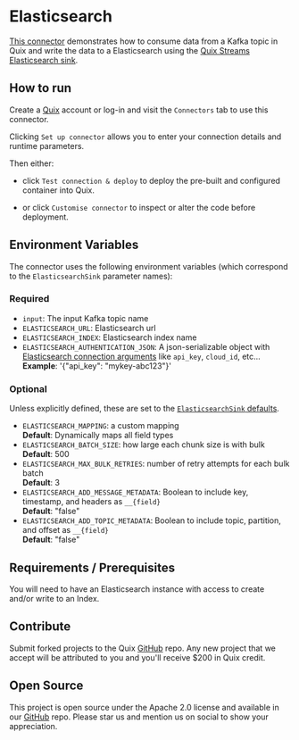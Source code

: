 # Elasticsearch

[This connector](https://github.com/quixio/quix-samples/tree/main/python/destinations/elasticsearch) 
demonstrates how to consume data from a Kafka topic in Quix and write the data to a 
Elasticsearch using the [Quix Streams Elasticsearch sink](https://quix.io/docs/quix-streams/connectors/sinks/mongodb-sink.html).

## How to run

Create a [Quix](https://portal.cloud.quix.io/signup?utm_campaign=github) account or log-in and visit the `Connectors` tab to use this connector.

Clicking `Set up connector` allows you to enter your connection details and runtime parameters.

Then either: 
* click `Test connection & deploy` to deploy the pre-built and configured container into Quix. 

* or click `Customise connector` to inspect or alter the code before deployment.

## Environment Variables

The connector uses the following environment variables (which correspond to the 
`ElasticsearchSink` parameter names):

### Required
- `input`: The input Kafka topic name
- `ELASTICSEARCH_URL`: Elasticsearch url
- `ELASTICSEARCH_INDEX`: Elasticsearch index name
- `ELASTICSEARCH_AUTHENTICATION_JSON`: A json-serializable object with [Elasticsearch connection arguments](https://www.elastic.co/guide/en/elasticsearch/client/python-api/current/connecting.html)
  like `api_key`, `cloud_id`, etc...  
    **Example**: '{"api_key": "mykey-abc123"}'

### Optional
Unless explicitly defined, these are set to the [`ElasticsearchSink` defaults](https://quix.io/docs/quix-streams/connectors/sinks/elasticsearch-sink.html#configuration-options).
- `ELASTICSEARCH_MAPPING`: a custom mapping  
    **Default**: Dynamically maps all field types
- `ELASTICSEARCH_BATCH_SIZE`: how large each chunk size is with bulk  
    **Default**: 500
- `ELASTICSEARCH_MAX_BULK_RETRIES`: number of retry attempts for each bulk batch  
    **Default**: 3
- `ELASTICSEARCH_ADD_MESSAGE_METADATA`: Boolean to include key, timestamp, and headers as `__{field}`    
    **Default**: "false"
- `ELASTICSEARCH_ADD_TOPIC_METADATA`: Boolean to include topic, partition, and offset as `__{field}`    
    **Default**: "false"


## Requirements / Prerequisites

You will need to have an Elasticsearch instance with access to create and/or write to an Index.

## Contribute

Submit forked projects to the Quix [GitHub](https://github.com/quixio/quix-samples) repo. Any new project that we accept will be attributed to you and you'll receive $200 in Quix credit.

## Open Source

This project is open source under the Apache 2.0 license and available in our [GitHub](https://github.com/quixio/quix-samples) repo. Please star us and mention us on social to show your appreciation.
